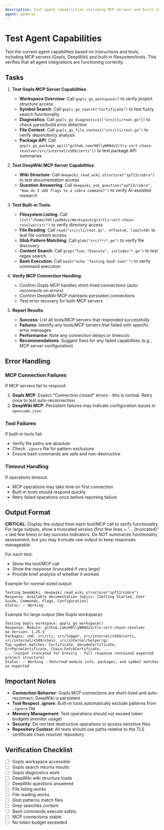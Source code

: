 ```yaml
---
description: Test agent capabilities including MCP servers and built-in tools
agent: general
---
```


# Test Agent Capabilities

Test the current agent capabilities based on instructions and tools, including MCP servers (Gopls, DeepWiki) and built-in filesystem/tools. This verifies that all agent integrations are functioning correctly.

## Tasks

1. **Test Gopls MCP Server Capabilities**:
   - **Workspace Overview**: Call `gopls_go_workspace()` to verify project structure access
   - **Symbol Search**: Call `gopls_go_search("Certificate")` to test fuzzy search functionality
   - **Diagnostics**: Call `gopls_go_diagnostics(["src/cli/root.go"])` to check parse/build error detection
   - **File Context**: Call `gopls_go_file_context("src/cli/root.go")` to verify dependency analysis
   - **Package API**: Call `gopls_go_package_api(["github.com/H0llyW00dzZ/tls-cert-chain-resolver/src/internal/x509/certs"])` to test package API summaries

2. **Test DeepWiki MCP Server Capabilities**:
   - **Wiki Structure**: Call `deepwiki_read_wiki_structure("spf13/cobra")` to test documentation access
   - **Question Answering**: Call `deepwiki_ask_question("spf13/cobra", "How do I add flags to a cobra command?")` to verify AI-assisted research

3. **Test Built-in Tools**:
   - **Filesystem Listing**: Call `list("/home/h0llyw00dzz/Workspace/git/tls-cert-chain-resolver/src")` to verify directory access
   - **File Reading**: Call `read("src/cli/root.go", offset=0, limit=50)` to test file content access
   - **Glob Pattern Matching**: Call `glob("src/**/*.go")` to verify file discovery
   - **Content Search**: Call `grep("func.*Execute", include="*.go")` to test regex search
   - **Bash Execution**: Call `bash("echo 'Testing bash tool'")` to verify command execution

4. **Verify MCP Connection Handling**:
   - Confirm Gopls MCP handles short-lived connections (auto-reconnects on errors)
   - Confirm DeepWiki MCP maintains persistent connections
   - Test error recovery for both MCP servers

5. **Report Results**:
   - **Success**: List all tools/MCP servers that responded successfully
   - **Failures**: Identify any tools/MCP servers that failed with specific error messages
   - **Performance**: Note any connection delays or timeouts
   - **Recommendations**: Suggest fixes for any failed capabilities (e.g., MCP server configuration)

## Error Handling

### MCP Connection Failures

If MCP servers fail to respond:

1. **Gopls MCP**: Expect "Connection closed" errors - this is normal. Retry once to test auto-reconnection.
2. **DeepWiki MCP**: Persistent failures may indicate configuration issues in `opencode.json`.

### Tool Failures

If built-in tools fail:
- Verify file paths are absolute
- Check `.ignore` file for pattern exclusions
- Ensure bash commands are safe and non-destructive

### Timeout Handling

If operations timeout:
- MCP operations may take time on first connection
- Built-in tools should respond quickly
- Retry failed operations once before reporting failure

## Output Format

**CRITICAL**: Display the output from each tool/MCP call to verify functionality. For large outputs, show a truncated version (first few lines + "... [truncated]" + last few lines) or key success indicators. Do NOT summarize functionality assessment, but you may truncate raw output to keep responses manageable.

For each test:
- Show the tool/MCP call
- Show the response (truncated if very large)
- Provide brief analysis of whether it worked

Example for normal-sized output:
```
Testing DeepWiki: deepwiki_read_wiki_structure("spf13/cobra")
Response: Available documentation topics: [Getting Started, User Guide, Commands, Flags, Configuration]
Status: ✅ Working
```

Example for large output (like Gopls workspace):
```
Testing Gopls workspace: gopls_go_workspace()
Response: Module: github.com/H0llyW00dzZ/tls-cert-chain-resolver
Go Version: 1.25.3
Packages: cmd, src/cli, src/logger, src/internal/x509/certs, src/internal/x509/chain, src/internal/helper/gc
Top symbol matches: Certificate, decodeCertificate, ErrParseCertificate, Chain.FetchCertificate, ...
... [output truncated for brevity - full response contained expected project structure]
Status: ✅ Working - Returned module info, packages, and symbol matches as expected
```

## Important Notes

- **Connection Behavior**: Gopls MCP connections are short-lived and auto-reconnect; DeepWiki is persistent
- **Tool Respect .ignore**: Built-in tools automatically exclude patterns from `.ignore` file
- **Memory Management**: Test operations should not exceed token budgets (monitor usage)
- **Security**: Do not test destructive operations or access sensitive files
- **Repository Context**: All tests should use paths relative to the TLS certificate chain resolver repository

## Verification Checklist

- [ ] Gopls workspace accessible
- [ ] Gopls search returns results
- [ ] Gopls diagnostics work
- [ ] DeepWiki wiki structure loads
- [ ] DeepWiki questions answered
- [ ] File listing works
- [ ] File reading works
- [ ] Glob patterns match files
- [ ] Grep searches content
- [ ] Bash commands execute safely
- [ ] MCP connections stable
- [ ] No token budget exceeded
